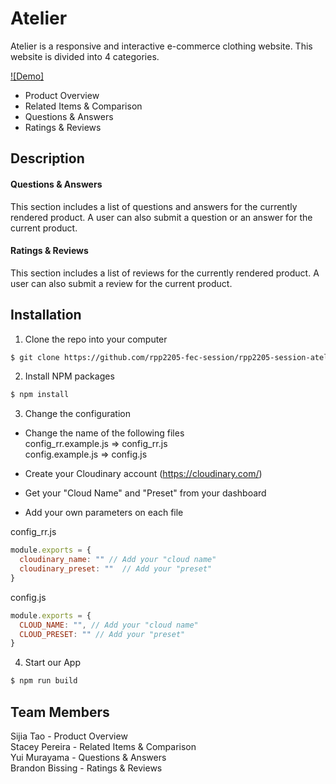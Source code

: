 # Atelier
Atelier is a responsive and interactive e-commerce clothing website.
This website is divided into 4 categories.

[![Demo]](https://user-images.githubusercontent.com/57865436/199666313-ef292c70-bb0d-461a-a618-a6a3c224423f.mp4)

- Product Overview
- Related Items & Comparison
- Questions & Answers
- Ratings & Reviews

## Description
#### Questions & Answers
This section includes a list of questions and answers for the currently rendered product.
A user can also submit a question or an answer for the current product.

#### Ratings & Reviews
This section includes a list of reviews for the currently rendered product.
A user can also submit a review for the current product.

## Installation
1. Clone the repo into your computer <br>
```sh
$ git clone https://github.com/rpp2205-fec-session/rpp2205-session-atelier.git
```

2. Install NPM packages <br>
```sh
$ npm install
```

3. Change the configuration <br>
* Change the name of the following files <br>
  config_rr.example.js => config_rr.js <br>
  config.example.js => config.js

* Create your Cloudinary account (https://cloudinary.com/)
* Get your "Cloud Name" and "Preset" from your dashboard
* Add your own parameters on each file

config_rr.js
```javascript
module.exports = {
  cloudinary_name: "" // Add your "cloud name"
  cloudinary_preset: ""  // Add your "preset"
}
```

config.js
```javascript
module.exports = {
  CLOUD_NAME: "", // Add your "cloud name"
  CLOUD_PRESET: "" // Add your "preset"
}
```

4. Start our App <br>
```sh
$ npm run build
```

## Team Members
Sijia Tao - Product Overview <br>
Stacey Pereira - Related Items & Comparison <br>
Yui Murayama - Questions & Answers <br>
Brandon Bissing - Ratings & Reviews <br>
